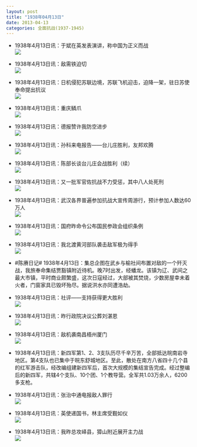```yaml
---
layout: post
title: "1938年04月13日"
date: 2013-04-13
categories: 全面抗战(1937-1945)
---
```


<meta name="referrer" content="no-referrer" />

- 1938年4月13日讯：于斌在英发表演讲，称中国为正义而战 <br/><img src="https://ww2.sinaimg.cn/large/aca367d8jw1e3oe2y1s8ej.jpg" />

- 1938年4月13日讯：敌需铁迫切 <br/><img src="https://ww2.sinaimg.cn/large/aca367d8jw1e3occi6rxvj.jpg" />

- 1938年4月13日讯：日机侵犯苏联边境，苏联飞机迎击，迫降一架，驻日苏使奉命提出抗议 <br/><img src="https://ww3.sinaimg.cn/large/aca367d8jw1e3oam511dgj.jpg" />

- 1938年4月13日讯：重庆鳞爪 <br/><img src="https://ww1.sinaimg.cn/large/aca367d8jw1e3o8vmhl8oj.jpg" />

- 1938年4月13日讯：德报赞许我防空进步 <br/><img src="https://ww3.sinaimg.cn/large/aca367d8jw1e3o7567qw0j.jpg" />

- 1938年4月13日讯：孙科来电报告——台儿庄胜利，友邦欢腾 <br/><img src="https://ww3.sinaimg.cn/large/aca367d8jw1e3o5ekh1nzj.jpg" />

- 1938年4月13日讯：陈部长谈台儿庄会战胜利（续） <br/><img src="https://ww2.sinaimg.cn/large/aca367d8jw1e3o3o4khfoj.jpg" />

- 1938年4月13日讯：又一批军官佐抗战不力受惩，其中八人处死刑 <br/><img src="https://ww1.sinaimg.cn/large/aca367d8jw1e3o1xpq264j.jpg" />

- 1938年4月13日讯：武汉各界普遍参加抗战大宣传周游行，预计参加人数达60万人 <br/><img src="https://ww2.sinaimg.cn/large/aca367d8jw1e3o07a1qisj.jpg" />

- 1938年4月13日讯：国府昨命令公布国民参政会组织条例 <br/><img src="https://ww3.sinaimg.cn/large/aca367d8jw1e3nwqetmsgj.jpg" />

- 1938年4月13日讯：我北渡黄河部队袭击敌军极为得手 <br/><img src="https://ww2.sinaimg.cn/large/aca367d8jw1e3nv01579zj.jpg" />

- #陈赓日记# 1938年4月13日：集总企图在武乡与榆社间布置对敌的一个歼灭战，我旅奉命集结贾豁镇附近待机。晚7时出发，经蟠龙。该镇为辽、武间之最大市镇，平时商业颇繁盛，这次日寇经过，大部被其焚烧，少数房屋幸未着火者，门窗家具已毁坏殆尽。据说洪水亦同遭浩劫。 

- 1938年4月13日讯：社评——支持获得更大胜利 <br/><img src="https://ww2.sinaimg.cn/large/aca367d8jw1e3nt9l67vej.jpg" />

- 1938年4月13日讯：昨行政院决议公葬刘湛恩 <br/><img src="https://ww2.sinaimg.cn/large/aca367d8jw1e3nrj5rvn6j.jpg" />

- 1938年4月13日讯：敌机袭南昌梧州厦门 <br/><img src="https://ww3.sinaimg.cn/large/aca367d8jw1e3npst9p95j.jpg" />

- 1938年4月13日讯：新四军第1、2、3支队历尽千辛万苦，全部抵达皖南岩寺地区。第4支队也已集中于皖东舒城地区。至此，散处在南方八省四十几个县的红军游击队，经改编组建新四军后，首次大规模的集结宣告完成。经过整编后的新四军，共辖4个支队、10个团、1个教导营。全军共1.03万余人，6200多支枪。 

- 1938年4月13日讯：张治中通电报敌人罪行 <br/><img src="https://ww3.sinaimg.cn/large/aca367d8jw1e3no2hrvrsj.jpg" />

- 1938年4月13日讯：英使递国书，林主席受觐如仪 <br/><img src="https://ww1.sinaimg.cn/large/aca367d8jw1e3nmbvrajkj.jpg" />

- 1938年4月13日讯：我昨总攻峄县，獐山附近展开主力战 <br/><img src="https://ww3.sinaimg.cn/large/aca367d8jw1e3nkleu5guj.jpg" />

